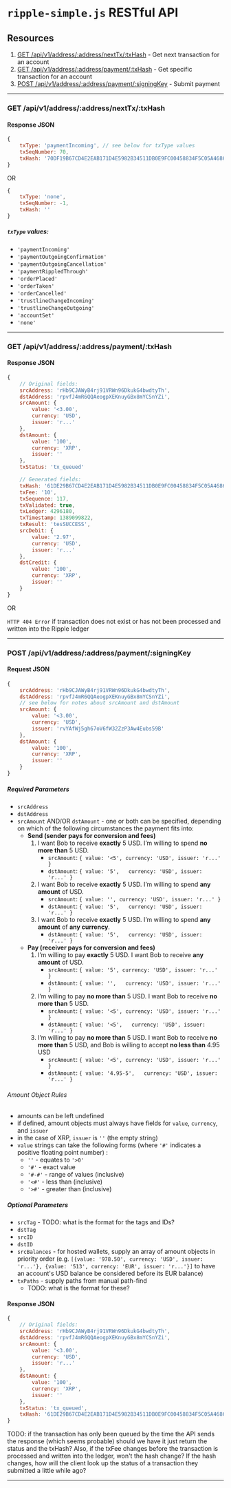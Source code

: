 # `ripple-simple.js` RESTful API

## Resources

1. [GET /api/v1/address/:address/nextTx/:txHash](API.md#get-apiv1addressaddressnexttxtxhash) - Get next transaction for an account
2. [GET /api/v1/address/:address/payment/:txHash](API.md#get-apiv1addressaddresspaymenttxhash) - Get specific transaction for an account
3. [POST /api/v1/address/:address/payment/:signingKey](API.md#post-apiv1addressaddresspaymentsigningkey) - Submit payment

-----------

### GET /api/v1/address/:address/nextTx/:txHash

#### Response JSON

```js
{
	txType: 'paymentIncoming', // see below for txType values
	txSeqNumber: 70,
	txHash: '70DF19B67CD4E2EAB171D4E5982B34511DB0E9FC00458834F5C05A4686597F4E'
}
```
OR
```js
{
	txType: 'none',
	txSeqNumber: -1,
	txHash: ''
}
```

##### `txType` values:
+ `'paymentIncoming'`
+ `'paymentOutgoingConfirmation'`
+ `'paymentOutgoingCancellation'`
+ `'paymentRippledThrough'`
+ `'orderPlaced'`
+ `'orderTaken'`
+ `'orderCancelled'`
+ `'trustlineChangeIncoming'`
+ `'trustlineChangeOutgoing'`
+ `'accountSet'`
+ `'none'`


-----------

### GET /api/v1/address/:address/payment/:txHash

#### Response JSON

```js
{
	// Original fields:
	srcAddress: 'rHb9CJAWyB4rj91VRWn96DkukG4bwdtyTh',
	dstAddress: 'rpvfJ4mR6QQAeogpXEKnuyGBx8mYCSnYZi',
	srcAmount: {
		value: '<3.00',
		currency: 'USD',
		issuer: 'r...'
	},
	dstAmount: {
		value: '100',
		currency: 'XRP',
		issuer: ''
	},
	txStatus: 'tx_queued'

	// Generated fields:
	txHash: '61DE29B67CD4E2EAB171D4E5982B34511DB0E9FC00458834F5C05A4686597F4E',
	txFee: '10',
	txSequence: 117,
	txValidated: true,
	txLedger: 4296180,
	txTimestamp: 1389099822,
	txResult: 'tesSUCCESS',
	srcDebit: {
		value: '2.97',
		currency: 'USD',
		issuer: 'r...'
	},
	dstCredit: {
		value: '100',
		currency: 'XRP',
		issuer: ''
	}
}
```
OR

`HTTP 404 Error` if transaction does not exist or has not been processed and written into the Ripple ledger


-----------

### POST /api/v1/address/:address/payment/:signingKey

#### Request JSON

```js
{
	srcAddress: 'rHb9CJAWyB4rj91VRWn96DkukG4bwdtyTh',
	dstAddress: 'rpvfJ4mR6QQAeogpXEKnuyGBx8mYCSnYZi',
	// see below for notes about srcAmount and dstAmount
	srcAmount: {
		value: '<3.00',
		currency: 'USD',
		issuer: 'rvYAfWj5gh67oV6fW32ZzP3Aw4Eubs59B'
	},
	dstAmount: {
		value: '100',
		currency: 'XRP',
		issuer: ''
	}
}
```

##### Required Parameters
+ `srcAddress`
+ `dstAddress`
+ `srcAmount` AND/OR `dstAmount` - one or both can be specified, depending on which of the following circumstances the payment fits into:
	* __Send (sender pays for conversion and fees)__
		1. I want Bob to receive __exactly__ 5 USD. I’m willing to spend __no more than__ 5 USD.
			+ `srcAmount`: `{ value: '<5', currency: 'USD', issuer: 'r...' }`
			+ `dstAmount`: `{ value: '5',   currency: 'USD', issuer: 'r...' }`
		2. I want Bob to receive __exactly__ 5 USD. I’m willing to spend __any amount__ of USD.
			+ `srcAmount`: `{ value: '', currency: 'USD', issuer: 'r...' }`
			+ `dstAmount`: `{ value: '5',   currency: 'USD', issuer: 'r...' }`
		3. I want Bob to receive __exactly__ 5 USD. I’m willing to spend __any amount__ of __any currency__.
			+ `dstAmount`: `{ value: '5',   currency: 'USD', issuer: 'r...' }`
	* __Pay (receiver pays for conversion and fees)__
		1. I’m willing to pay __exactly__ 5 USD. I want Bob to receive __any amount__ of USD.
			+ `srcAmount`: `{ value: '5', currency: 'USD', issuer: 'r...' }`
			+ `dstAmount`: `{ value: '',   currency: 'USD', issuer: 'r...' }`
		2. I’m willing to pay __no more than__ 5 USD. I want Bob to receive __no more than__ 5 USD.
			+ `srcAmount`: `{ value: '<5', currency: 'USD', issuer: 'r...' }`
			+ `dstAmount`: `{ value: '<5',   currency: 'USD', issuer: 'r...' }`
		3. I’m willing to pay __no more than__ 5 USD. I want Bob to receive __no more than__ 5 USD, and Bob is willing to accept __no less than__ 4.95 USD
			+ `srcAmount`: `{ value: '<5', currency: 'USD', issuer: 'r...' }`
			+ `dstAmount`: `{ value: '4.95-5',   currency: 'USD', issuer: 'r...' }`

###### Amount Object Rules
+ amounts can be left undefined
+ if defined, amount objects must always have fields for `value`, `currency`, and `issuer`
+ in the case of XRP, `issuer` is `''` (the empty string)
+ `value` strings can take the following forms (where `'#'` indicates a positive floating point number) :
	* `''` - equates to `'>0'`
	* `'#'` - exact value
	* `'#-#'` - range of values (inclusive)
	* `'<#'` - less than (inclusive)
	* `'>#'` - greater than (inclusive)

##### Optional Parameters
+ `srcTag` - TODO: what is the format for the tags and IDs?
+ `dstTag`
+ `srcID`
+ `dstID`
+ `srcBalances` - for hosted wallets, supply an array of amount objects in priority order (e.g. `[{value: '978.50', currency: 'USD', issuer: 'r...'}, {value: '513', currency: 'EUR', issuer: 'r...'}]` to have an account's USD balance be considered before its EUR balance)
+ `txPaths` - supply paths from manual path-find
	* TODO: what is the format for these?



#### Response JSON

```js
{
	// Original fields:
	srcAddress: 'rHb9CJAWyB4rj91VRWn96DkukG4bwdtyTh',
	dstAddress: 'rpvfJ4mR6QQAeogpXEKnuyGBx8mYCSnYZi',
	srcAmount: {
		value: '<3.00',
		currency: 'USD',
		issuer: 'r...'
	},
	dstAmount: {
		value: '100',
		currency: 'XRP',
		issuer: ''
	},
	txStatus: 'tx_queued',
	txHash: '61DE29B67CD4E2EAB171D4E5982B34511DB0E9FC00458834F5C05A4686597F4E'
}
```

TODO: if the transaction has only been queued by the time the API sends the response (which seems probable) should we have it just return the status and the txHash? Also, if the txFee changes before the transaction is processed and written into the ledger, won't the hash change? If the hash changes, how will the client look up the status of a transaction they submitted a little while ago?

-----------
